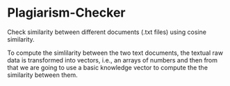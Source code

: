 # Plagiarism-Checker
Check similarity between different documents (.txt files) using cosine similarity.

To compute the simlilarity between the two text documents, the textual raw data is transformed into vectors, i.e., an arrays of numbers and then from that we are going to use a basic knowledge vector to compute the the similarity between them.
